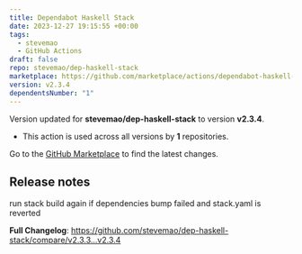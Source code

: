 ```yaml
---
title: Dependabot Haskell Stack
date: 2023-12-27 19:15:55 +00:00
tags:
  - stevemao
  - GitHub Actions
draft: false
repo: stevemao/dep-haskell-stack
marketplace: https://github.com/marketplace/actions/dependabot-haskell-stack
version: v2.3.4
dependentsNumber: "1"
---
```



Version updated for **stevemao/dep-haskell-stack** to version **v2.3.4**.
- This action is used across all versions by **1** repositories.

Go to the [GitHub Marketplace](https://github.com/marketplace/actions/dependabot-haskell-stack) to find the latest changes.

## Release notes

run stack build again if dependencies bump failed and stack.yaml is reverted




**Full Changelog**: https://github.com/stevemao/dep-haskell-stack/compare/v2.3.3...v2.3.4
